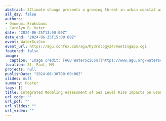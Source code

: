 ```yaml
---
abstract: SClimate change presents a growing threat in urban coastal areas. Among other hazards, low-lying coastal settlements experiencing sea level rise (SLR) face rising groundwater levels. Shallow groundwater levels pose unique risks to critical urban water infrastructure, including aging and leaky sanitary sewer networks that are susceptible to inflow and infiltration (I&I). Coastal communities ill-equipped to manage increases in I&I are at risk of increased sewer utility bills, health challenges, and sewer overflow incidents. One challenge in preparing for these climate change threats in urban coastal areas is that groundwater models generally do not represent urban infrastructure robustly, and urban stormwater models generally do not capture the complexities of variable density groundwater flow required to represent coastal hydrogeology. In this research, we couple the USGS MODFLOW groundwater flow model and the EPA’s Stormwater Management Model (SWMM) to analyze the two-way interaction between groundwater and water infrastructure in Bowers Beach, Delaware under several different sea level rise and precipitation scenarios. This work lays the groundwork for stakeholders to understand what stormwater and sanitary sewer infrastructure improvements may be necessary due to climate change.
all_day: false
authors:
- Omowumi Erukubami
- Carolyn B. Voter
date: "2024-06-25T13:00:00Z"
date_end: "2024-06-25T15:00:00Z"
event: WaterSciCon
event_url: https://agu.confex.com/agu/hydrology24/meetingapp.cgi
featured: false
image:
  caption: 'Image credit: [AGU WaterSciCon](https://www.agu.org/waterscicon)'
location: St. Paul, MN
projects: null
publishDate: "2024-06-30T00:00:00Z"
slides: null
summary: Poster
tags: []
title: Integrated Modeling Assessment of Sea Level Rise Impacts on Groundwater and Water Infrastructure in an Urban Coastal Environment
url_code: ""
url_pdf: ""
url_slides: ""
url_video: ""
---
```

